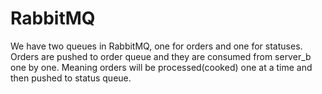 # RabbitMQ

We have two queues in RabbitMQ, one for orders and one for statuses. Orders are pushed to order queue and they are consumed from server_b one by one. Meaning orders will be processed(cooked) one at a time and then pushed to status queue. 
